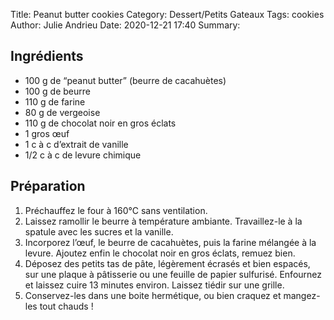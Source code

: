 Title: Peanut butter cookies
Category: Dessert/Petits Gateaux
Tags: cookies
Author: Julie Andrieu
Date:  2020-12-21 17:40
Summary: 

## Ingrédients
- 100 g de “peanut butter” (beurre de cacahuètes) 
- 100 g de beurre
- 110 g de farine
- 80 g de vergeoise
- 110 g de chocolat noir en gros éclats
- 1 gros œuf
- 1 c à c d’extrait de vanille
- 1/2 c à c de levure chimique

## Préparation

1. Préchauffez le four à 160°C sans ventilation.
2. Laissez ramollir le beurre à température ambiante. Travaillez-le à la spatule avec les sucres et la vanille.
3. Incorporez l’œuf, le beurre de cacahuètes, puis la farine mélangée à la levure. Ajoutez enfin le chocolat noir en gros éclats, remuez bien.
4. Déposez des petits tas de pâte, légèrement écrasés et bien espacés, sur une plaque à pâtisserie ou une feuille de papier sulfurisé. Enfournez et laissez cuire 13 minutes environ. Laissez tiédir sur une grille.
5. Conservez-les dans une boite hermétique, ou bien craquez et mangez-les tout chauds !
